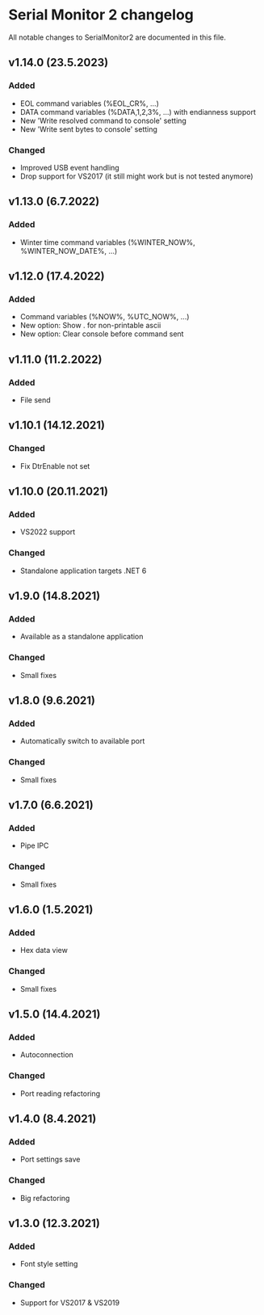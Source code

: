 # Serial Monitor 2 changelog

All notable changes to SerialMonitor2 are documented in this file.

## v1.14.0 (23.5.2023)
### Added
-   EOL command variables (%EOL_CR%, ...)
-   DATA command variables (%DATA,1,2,3%, ...) with endianness support
-   New 'Write resolved command to console' setting
-   New 'Write sent bytes to console' setting
### Changed
-   Improved USB event handling
-   Drop support for VS2017 (it still might work but is not tested anymore)

## v1.13.0 (6.7.2022)
### Added
-   Winter time command variables (%WINTER_NOW%, %WINTER_NOW_DATE%, ...)

## v1.12.0 (17.4.2022)
### Added
-   Command variables (%NOW%, %UTC_NOW%, ...)
-   New option: Show . for non-printable ascii
-   New option: Clear console before command sent

## v1.11.0 (11.2.2022)
### Added
-   File send

## v1.10.1 (14.12.2021)
### Changed
-   Fix DtrEnable not set

## v1.10.0 (20.11.2021)
### Added
-   VS2022 support
### Changed
-   Standalone application targets .NET 6

## v1.9.0 (14.8.2021)
### Added
-   Available as a standalone application
### Changed
-   Small fixes

## v1.8.0 (9.6.2021)
### Added
-   Automatically switch to available port
### Changed
-   Small fixes

## v1.7.0 (6.6.2021)
### Added
-   Pipe IPC
### Changed
-   Small fixes

## v1.6.0 (1.5.2021)
### Added
-   Hex data view
### Changed
-   Small fixes

## v1.5.0 (14.4.2021)
### Added
-   Autoconnection
### Changed
-   Port reading refactoring

## v1.4.0 (8.4.2021)
### Added
-   Port settings save
### Changed
-   Big refactoring

## v1.3.0 (12.3.2021)
### Added
-   Font style setting
### Changed
-   Support for VS2017 & VS2019
